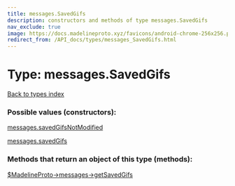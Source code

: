 ```yaml
---
title: messages.SavedGifs
description: constructors and methods of type messages.SavedGifs
nav_exclude: true
image: https://docs.madelineproto.xyz/favicons/android-chrome-256x256.png
redirect_from: /API_docs/types/messages_SavedGifs.html
---
```

# Type: messages.SavedGifs
[Back to types index](index.html)



### Possible values (constructors):

[messages.savedGifsNotModified](/API_docs/constructors/messages.savedGifsNotModified.html)  

[messages.savedGifs](/API_docs/constructors/messages.savedGifs.html)  



### Methods that return an object of this type (methods):

[$MadelineProto->messages->getSavedGifs](/API_docs/methods/messages.getSavedGifs.html)  



